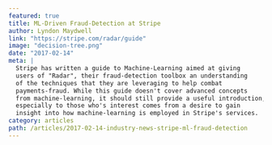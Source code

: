 ```yaml
---
featured: true
title: ML-Driven Fraud-Detection at Stripe
author: Lyndon Maydwell
link: "https://stripe.com/radar/guide"
image: "decision-tree.png"
date: "2017-02-14"
meta: |
  Stripe has written a guide to Machine-Learning aimed at giving
  users of "Radar", their fraud-detection toolbox an understanding
  of the techniques that they are leveraging to help combat
  payments-fraud. While this guide doesn't cover advanced concepts
  from machine-learning, it should still provide a useful introduction,
  especially to those who's interest comes from a desire to gain
  insight into how machine-learning is employed in Stripe's services.
category: articles
path: /articles/2017-02-14-industry-news-stripe-ml-fraud-detection
---
```


